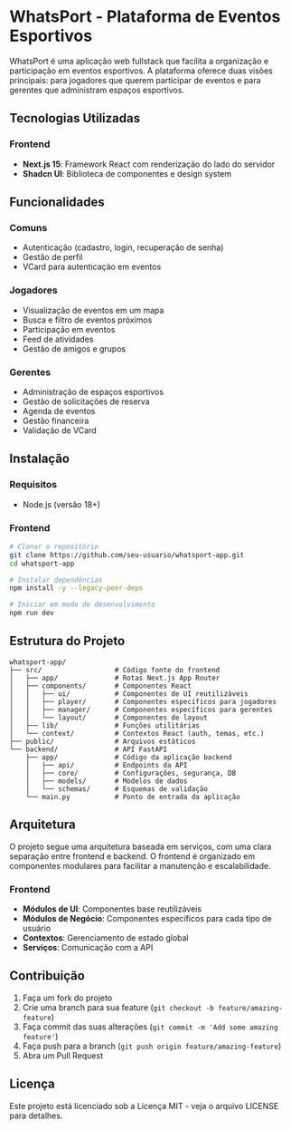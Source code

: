 # WhatsPort - Plataforma de Eventos Esportivos

WhatsPort é uma aplicação web fullstack que facilita a organização e participação em eventos esportivos. A plataforma oferece duas visões principais: para jogadores que querem participar de eventos e para gerentes que administram espaços esportivos.

## Tecnologias Utilizadas

### Frontend
- **Next.js 15**: Framework React com renderização do lado do servidor
- **Shadcn UI**: Biblioteca de componentes e design system

## Funcionalidades

### Comuns
- Autenticação (cadastro, login, recuperação de senha)
- Gestão de perfil
- VCard para autenticação em eventos

### Jogadores
- Visualização de eventos em um mapa
- Busca e filtro de eventos próximos
- Participação em eventos
- Feed de atividades
- Gestão de amigos e grupos

### Gerentes
- Administração de espaços esportivos
- Gestão de solicitações de reserva
- Agenda de eventos
- Gestão financeira
- Validação de VCard

## Instalação

### Requisitos
- Node.js (versão 18+)

### Frontend
```bash
# Clonar o repositório
git clone https://github.com/seu-usuario/whatsport-app.git
cd whatsport-app

# Instalar dependências
npm install -y --legacy-peer-deps

# Iniciar em modo de desenvolvimento
npm run dev
```

## Estrutura do Projeto

```
whatsport-app/
├── src/                  # Código fonte do frontend
│   ├── app/              # Rotas Next.js App Router
│   ├── components/       # Componentes React
│   │   ├── ui/           # Componentes de UI reutilizáveis
│   │   ├── player/       # Componentes específicos para jogadores
│   │   ├── manager/      # Componentes específicos para gerentes
│   │   └── layout/       # Componentes de layout
│   ├── lib/              # Funções utilitárias
│   └── context/          # Contextos React (auth, temas, etc.)
├── public/               # Arquivos estáticos
└── backend/              # API FastAPI
    ├── app/              # Código da aplicação backend
    │   ├── api/          # Endpoints da API
    │   ├── core/         # Configurações, segurança, DB
    │   ├── models/       # Modelos de dados
    │   └── schemas/      # Esquemas de validação
    └── main.py           # Ponto de entrada da aplicação
```

## Arquitetura

O projeto segue uma arquitetura baseada em serviços, com uma clara separação entre frontend e backend. O frontend é organizado em componentes modulares para facilitar a manutenção e escalabilidade.

### Frontend
- **Módulos de UI**: Componentes base reutilizáveis
- **Módulos de Negócio**: Componentes específicos para cada tipo de usuário
- **Contextos**: Gerenciamento de estado global
- **Serviços**: Comunicação com a API

## Contribuição

1. Faça um fork do projeto
2. Crie uma branch para sua feature (`git checkout -b feature/amazing-feature`)
3. Faça commit das suas alterações (`git commit -m 'Add some amazing feature'`)
4. Faça push para a branch (`git push origin feature/amazing-feature`)
5. Abra um Pull Request

## Licença

Este projeto está licenciado sob a Licença MIT - veja o arquivo LICENSE para detalhes.